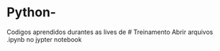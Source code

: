 # Python-
Codigos aprendidos durantes as lives de # Treinamento
Abrir arquivos .ipynb no jypter notebook
